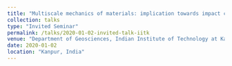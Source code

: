```yaml
---
title: "Multiscale mechanics of materials: implication towards impact craters and planetary evolution"
collection: talks
type: "Invited Seminar"
permalink: /talks/2020-01-02-invited-talk-iitk
venue: "Department of Geosciences, Indian Institute of Technology at Kanpur"
date: 2020-01-02
location: "Kanpur, India"
---
```

